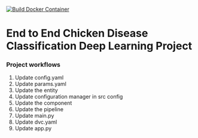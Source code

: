 [![Build Docker Container](https://github.com/amulyaprasanth/chiicken_disease_classification/actions/workflows/build.yml/badge.svg?event=deployment)](https://github.com/amulyaprasanth/chiicken_disease_classification/actions/workflows/build.yml)
# End to End Chicken Disease Classification Deep Learning Project

### Project workflows
1. Update config.yaml
2. Update params.yaml
3. Update the entity
4. Update configuration manager in src config
5. Update the component
6. Update the pipeline
7. Update main.py
8. Update dvc.yaml
9. Update app.py
